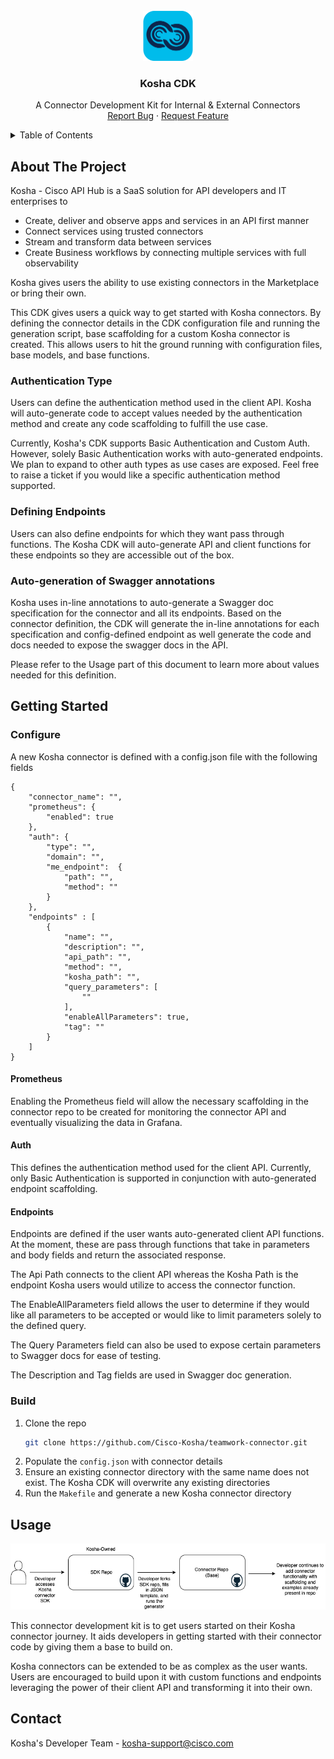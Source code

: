
<!-- PROJECT LOGO -->
<br />
<div align="center">
  <a href="https://github.com/Cisco-Kosha/kosha-cdk">
    <img src="images/logo.png" alt="Logo" width="80" height="80">
  </a>

  <h3 align="center">Kosha CDK</h3>

  <p align="center">
    A Connector Development Kit for Internal & External Connectors
    <br />
    <a href="https://github.com/Cisco-Kosha/kosha-cdk/issues">Report Bug</a>
    ·
    <a href="https://github.com/Cisco-Kosha/kosha-cdk/issues">Request Feature</a>
  </p>
</div>



<!-- TABLE OF CONTENTS -->
<details>
  <summary>Table of Contents</summary>
  <ol>
    <li>
      <a href="#about-the-project">About The Project</a>
      <ul>
        <li><a href="#built-with">Built With</a></li>
      </ul>
    </li>
    <li>
      <a href="#getting-started">Getting Started</a>
      <ul>
        <li><a href="#prerequisites">Prerequisites</a></li>
        <li><a href="#installation">Installation</a></li>
      </ul>
    </li>
    <li><a href="#usage">Usage</a></li>
    <li><a href="#roadmap">Roadmap</a></li>
    <li><a href="#contributing">Contributing</a></li>
    <li><a href="#license">License</a></li>
    <li><a href="#contact">Contact</a></li>
    <li><a href="#acknowledgments">Acknowledgments</a></li>
  </ol>
</details>



<!-- ABOUT THE PROJECT -->
## About The Project

Kosha - Cisco API Hub is a SaaS solution for API developers and IT enterprises to 
* Create, deliver and observe apps and services in an API first manner
* Connect services using trusted connectors
* Stream and transform data between services
* Create Business workflows by connecting multiple services with full observability

Kosha gives users the ability to use existing connectors in the Marketplace or bring their own.

This CDK gives users a quick way to get started with Kosha connectors. By defining the connector details in the CDK configuration file and running the generation script, base scaffolding for a custom Kosha connector is created. This allows users to hit the ground running with configuration files, base models, and base functions.

### Authentication Type
Users can define the authentication method used in the client API. Kosha will auto-generate code to accept values needed by the authentication method and create any code scaffolding to fulfill the use case.

Currently, Kosha's CDK supports Basic Authentication and Custom Auth. However, solely Basic Authentication works with auto-generated endpoints. We plan to expand to other auth types as use cases are exposed. Feel free to raise a ticket if you would like a specific authentication method supported.

### Defining Endpoints
Users can also define endpoints for which they want pass through functions. The Kosha CDK will auto-generate API and client functions for these endpoints so they are accessible out of the box.

### Auto-generation of Swagger annotations
Kosha uses in-line annotations to auto-generate a Swagger doc specification for the connector and all its endpoints. Based on the connector definition, the CDK will generate the in-line annotations for each specification and config-defined endpoint as well generate the code and docs needed to expose the swagger docs in the API.

Please refer to the Usage part of this document to learn more about values needed for this definition.

<!-- GETTING STARTED -->
## Getting Started

### Configure
A new Kosha connector is defined with a config.json file with the following fields
```
{
    "connector_name": "",
    "prometheus": {
        "enabled": true
    },
    "auth": {
        "type": "",
        "domain": "",
        "me_endpoint":  {
            "path": "",
            "method": ""
        }
    },
    "endpoints" : [
        {
            "name": "",
            "description": "",
            "api_path": "",
            "method": "",
            "kosha_path": "",
            "query_parameters": [
                ""    
            ],
            "enableAllParameters": true,
            "tag": ""
        }
    ]
}
```

#### Prometheus
Enabling the Prometheus field will allow the necessary scaffolding in the connector repo to be created for monitoring the connector API and eventually visualizing the data in Grafana. 

#### Auth
This defines the authentication method used for the client API. Currently, only Basic Authentication is supported in conjunction with auto-generated endpoint scaffolding. 

#### Endpoints
Endpoints are defined if the user wants auto-generated client API functions. At the moment, these are pass through functions that take in parameters and body fields and return the associated response. 

The Api Path connects to the client API whereas the Kosha Path is the endpoint Kosha users would utilize to access the connector function.

The EnableAllParameters field allows the user to determine if they would like all parameters to be accepted or would like to limit parameters solely to the defined query. 

The Query Parameters field can also be used to expose certain parameters to Swagger docs for ease of testing.

The Description and Tag fields are used in Swagger doc generation.

### Build
 
1. Clone the repo
   ```sh
   git clone https://github.com/Cisco-Kosha/teamwork-connector.git
   ```
2. Populate the `config.json` with connector details
3. Ensure an existing connector directory with the same name does not exist. The Kosha CDK will overwrite any existing directories
4. Run the `Makefile` and generate a new Kosha connector directory


<!-- USAGE EXAMPLES -->
## Usage

![Usage](images/usage.png)

This connector development kit is to get users started on their Kosha connector journey. It aids developers in getting started with their connector code by giving them a base to build on. 

Kosha connectors can be extended to be as complex as the user wants. Users are encouraged to build upon it with custom functions and endpoints leveraging the power of their client API and transforming it into their own.


<!-- CONTACT -->
## Contact

Kosha's Developer Team - kosha-support@cisco.com

